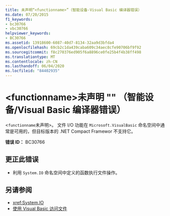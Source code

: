 ```yaml
---
title: 未声明“<functionname>”（智能设备-Visual Basic 编译器错误）
ms.date: 07/20/2015
f1_keywords:
- bc30766
- vbc30766
helpviewer_keywords:
- BC30766
ms.assetid: 13918600-6087-40d7-8134-32aa9d3bfda4
ms.openlocfilehash: 69cb2c1da439caba609c34aec8cfe90706bf9f92
ms.sourcegitcommit: f8c270376ed905f6a8896ce0fe25b4f4b38ff498
ms.translationtype: MT
ms.contentlocale: zh-CN
ms.lasthandoff: 06/04/2020
ms.locfileid: "84402935"
---
```

# <a name="functionname-is-not-declared-smart-devicevisual-basic-compiler-error"></a>\<functionname>未声明 "" （智能设备/Visual Basic 编译器错误）
<`functionname`未声明>。 文件 I/O 功能在 `Microsoft.VisualBasic` 命名空间中通常是可用的，但目标版本的 .NET Compact Framewor 不支持它。  
  
 **错误 ID：** BC30766  
  
## <a name="to-correct-this-error"></a>更正此错误  
  
- 利用 `System.IO` 命名空间中定义的函数执行文件操作。  
  
## <a name="see-also"></a>另请参阅

- <xref:System.IO>
- [使用 Visual Basic 访问文件](../../developing-apps/programming/drives-directories-files/file-access.md)
